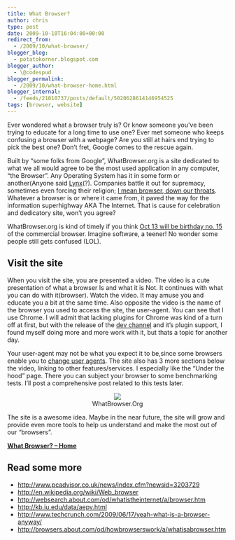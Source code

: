 ```yaml
---
title: What Browser?
author: chris
type: post
date: 2009-10-10T16:04:00+00:00
redirect_from: 
  - /2009/10/what-browser/
blogger_blog:
  - potatokorner.blogspot.com
blogger_author:
  - \@codespud
blogger_permalink:
  - /2009/10/what-browser-home.html
blogger_internal:
  - /feeds/21010737/posts/default/5020628614146954525
tags: [browser, website]
---
```


Ever wondered what a browser truly is? Or know someone you&#8217;ve been trying to educate for a long time to use one? Ever met someone who keeps confusing a browser with a webpage? Are you still at hairs end trying to pick the best one? Don&#8217;t fret, Google comes to the rescue again. 
<!--more-->
Built by &#8220;some folks from Google&#8221;, WhatBrowser.org is a site dedicated to what we all would agree to be the most used application in any computer, &#8220;the Browser&#8221;. Any Operating System has it in some form or another(Anyone said <a href="http://en.wikipedia.org/wiki/Lynx_(web_browser))" target="_blank">Lynx</a>(?). Companies battle it out for supremacy, sometimes even forcing their religion; <a href="http://www.pcadvisor.co.uk/news/index.cfm?newsid=3203729&pn=2" target="_blank">I mean browser, down our throats</a>. Whatever a browser is or where it came from, it paved the way for the information superhighway AKA The Internet. That is cause for celebration and dedicatory site, won&#8217;t you agree? 

WhatBrowser.org is kind of timely if you think <a href="http://www.pcadvisor.co.uk/news/index.cfm?newsid=3203729" target="_blank">Oct 13 will be birthday no. 15</a> of the commercial browser. Imagine software, a teener! No wonder some people still gets confused (LOL).

## Visit the site

When you visit the site, you are presented a video. The video is a cute presentation of what a browser Is and what it is Not. It continues with what you can do with it(browser). Watch the video. It may amuse you and educate you a bit at the same time. Also opposite the video is the name of the browser you used to access the site, the user-agent. You can see that I use Chrome. I will admit that lacking plugins for Chrome was kind of a turn off at first, but with the release of the <a href="http://dev.chromium.org/getting-involved/dev-channel" target="_blank">dev channel</a> and it&#8217;s plugin support, I found myself doing more and more work with it, but thats a topic for another day. 

Your user-agent may not be what you expect it to be,since some browsers enable you to <a href="http://johnbokma.com/mexit/2004/04/24/changinguseragent.html" target="_blank">change user agents</a>. The site also has 3 more sections below the video, linking to other features/services. I especially like the &#8220;Under the hood&#8221; page. There you can subject your browser to some benchmarking tests. I&#8217;ll post a comprehensive post related to this tests later.

<div style="clear: both; text-align: center;">
  <a href="http://3.bp.blogspot.com/_BBS5bkzuLXM/StCj8W4Lr_I/AAAAAAAADJs/oMXt0rUh3tw/s1600-h/potatokorner-whatbrowser.PNG" style="margin-left: 1em; margin-right: 1em;"><img border="0" src="http://3.bp.blogspot.com/_BBS5bkzuLXM/StCj8W4Lr_I/AAAAAAAADJs/oMXt0rUh3tw/s400/potatokorner-whatbrowser.PNG" /></a><br />WhatBrowser.Org
</div>

The site is a awesome idea. Maybe in the near future, the site will grow and provide even more tools to help us understand and make the most out of our &#8220;browsers&#8221;. 

**[What Browser? &#8211; Home][1]**

## Read some more

  * <a href="http://www.pcadvisor.co.uk/news/index.cfm?newsid=3203729" target="_blank">http://www.pcadvisor.co.uk/news/index.cfm?newsid=3203729</a>
  * <a href="http://en.wikipedia.org/wiki/Web_browser" target="_blank">http://en.wikipedia.org/wiki/Web_browser</a>
  * <a href="http://websearch.about.com/od/whatistheinternet/a/browser.htm" target="_blank">http://websearch.about.com/od/whatistheinternet/a/browser.htm</a>
  * <a href="http://kb.iu.edu/data/aepv.html" target="_blank">http://kb.iu.edu/data/aepv.html</a>
  * <a href="http://www.techcrunch.com/2009/06/17/yeah-what-is-a-browser-anyway/" target="_blank">http://www.techcrunch.com/2009/06/17/yeah-what-is-a-browser-anyway/</a>
  * <a href="http://browsers.about.com/od/howbrowserswork/a/whatisabrowser.htm" target="_blank">http://browsers.about.com/od/howbrowserswork/a/whatisabrowser.htm</a>

 [1]: http://www.whatbrowser.org/